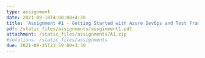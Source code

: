 ```yaml
---
type: assignment
date: 2021-09-18T4:00:00+4:30
title: 'Assignment #1 - Getting Started with Azure DevOps and Test Framework'
pdf: /static_files/assignments/assginment1.pdf
attachment: /static_files/assignments/A1.zip
#solutions: /static_files/assignments
due: 2021-09-25T23:59:00+3:30
---
```


